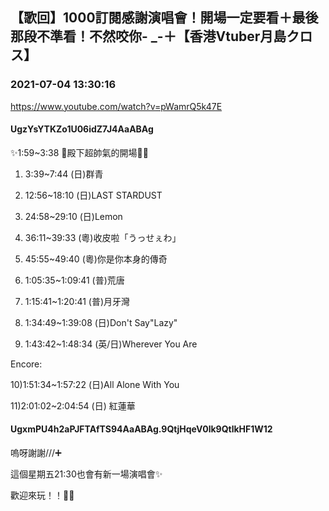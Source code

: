 ## 【歌回】1000訂閱感謝演唱會！開場一定要看＋最後那段不準看！不然咬你- _-＋【香港Vtuber月島クロス】
### 2021-07-04 13:30:16
https://www.youtube.com/watch?v=pWamrQ5k47E
#### UgzYsYTKZo1U06idZ7J4AaABAg
✨1:59~3:38 👑殿下超帥氣的開場💛💜

1) 3:39~7:44 (日)群青

2) 12:56~18:10 (日)LAST STARDUST

3) 24:58~29:10 (日)Lemon

4) 36:11~39:33 (粵)收皮啦「うっせぇわ」

5) 45:55~49:40 (粵)你是你本身的傳奇

6) 1:05:35~1:09:41 (普)荒唐

7) 1:15:41~1:20:41 (普)月牙灣

8) 1:34:49~1:39:08 (日)Don't Say"Lazy"

9) 1:43:42~1:48:34 (英/日)Wherever You Are

Encore:

10)1:51:34~1:57:22 (日)All Alone With You

11)2:01:02~2:04:54 (日) 紅蓮華

#### UgxmPU4h2aPJFTAfTS94AaABAg.9QtjHqeV0lk9QtlkHF1W12
嗚呀謝謝///➕

這個星期五21:30也會有新一場演唱會✨

歡迎來玩！！🥺💜

